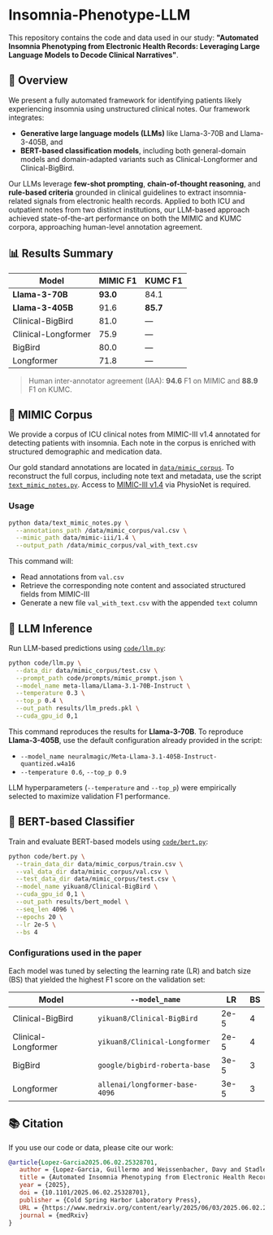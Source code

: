 # Insomnia-Phenotype-LLM
This repository contains the code and data used in our study: **"Automated Insomnia Phenotyping from Electronic Health Records: Leveraging Large Language Models to Decode Clinical Narratives"**.


## 📝 Overview
We present a fully automated framework for identifying patients likely experiencing insomnia using unstructured clinical notes. Our framework integrates:

* **Generative large language models (LLMs)** like Llama-3-70B and Llama-3-405B, and
* **BERT-based classification models**, including both general-domain models and domain-adapted variants such as Clinical-Longformer and Clinical-BigBird.

Our LLMs leverage **few-shot prompting**, **chain-of-thought reasoning**, and **rule-based criteria** grounded in clinical guidelines to extract insomnia-related signals from electronic health records. Applied to both ICU and outpatient notes from two distinct institutions, our LLM-based approach achieved state-of-the-art performance on both the MIMIC and KUMC corpora, approaching human-level annotation agreement.


## 📊 Results Summary

| Model               | MIMIC F1 | KUMC F1  |
| ------------------- | -------- | -------- |
| **Llama-3-70B**     | **93.0** | 84.1     |
| **Llama-3-405B**    | 91.6     | **85.7** |
| Clinical-BigBird    | 81.0     | —        |
| Clinical-Longformer | 75.9     | —        |
| BigBird             | 80.0     | —        |
| Longformer          | 71.8     | —        |

> Human inter-annotator agreement (IAA): **94.6** F1 on MIMIC and **88.9** F1 on KUMC.


## 🏥 MIMIC Corpus
We provide a corpus of ICU clinical notes from MIMIC-III v1.4 annotated for detecting patients with insomnia. Each note in the corpus is enriched with structured demographic and medication data.

Our gold standard annotations are located in [`data/mimic_corpus`](data/mimic_corpus). To reconstruct the full corpus, including note text and metadata, use the script [`text_mimic_notes.py`](data/text_mimic_notes.py). Access to [MIMIC-III v1.4](https://physionet.org/content/mimiciii/1.4/) via PhysioNet is required.

### Usage

```bash
python data/text_mimic_notes.py \
  --annotations_path /data/mimic_corpus/val.csv \
  --mimic_path data/mimic-iii/1.4 \
  --output_path /data/mimic_corpus/val_with_text.csv
```

This command will:

* Read annotations from `val.csv`
* Retrieve the corresponding note content and associated structured fields from MIMIC-III
* Generate a new file `val_with_text.csv` with the appended `text` column


## 🧠 LLM Inference
Run LLM-based predictions using [`code/llm.py`](code/llm.py):

```bash
python code/llm.py \
  --data_dir data/mimic_corpus/test.csv \
  --prompt_path code/prompts/mimic_prompt.json \
  --model_name meta-llama/Llama-3.1-70B-Instruct \
  --temperature 0.3 \
  --top_p 0.4 \
  --out_path results/llm_preds.pkl \
  --cuda_gpu_id 0,1
```

This command reproduces the results for **Llama-3-70B**. To reproduce **Llama-3-405B**, use the default configuration already provided in the script:

* `--model_name neuralmagic/Meta-Llama-3.1-405B-Instruct-quantized.w4a16`
* `--temperature 0.6`, `--top_p 0.9`

LLM hyperparameters (`--temperature` and `--top_p`) were empirically selected to maximize validation F1 performance.


## 🤖 BERT-based Classifier

Train and evaluate BERT-based models using [`code/bert.py`](code/bert.py):

```bash
python code/bert.py \
  --train_data_dir data/mimic_corpus/train.csv \
  --val_data_dir data/mimic_corpus/val.csv \
  --test_data_dir data/mimic_corpus/test.csv \
  --model_name yikuan8/Clinical-BigBird \
  --cuda_gpu_id 0,1 \
  --out_path results/bert_model \
  --seq_len 4096 \
  --epochs 20 \
  --lr 2e-5 \
  --bs 4
```

### Configurations used in the paper
Each model was tuned by selecting the learning rate (LR) and batch size (BS) that yielded the highest F1 score on the validation set:

| Model                | `--model_name`                 | LR   | BS |
| -------------------- | ------------------------------ | ---- | -- |
| Clinical-BigBird     | `yikuan8/Clinical-BigBird`     | 2e-5 | 4  |
| Clinical-Longformer  | `yikuan8/Clinical-Longformer` | 2e-5 | 4  |
| BigBird              | `google/bigbird-roberta-base`  | 3e-5 | 3  |
| Longformer           | `allenai/longformer-base-4096` | 3e-5 | 3  |


## 📚 Citation

If you use our code or data, please cite our work:

```bibtex
@article{Lopez-Garcia2025.06.02.25328701,
   author = {Lopez-Garcia, Guillermo and Weissenbacher, Davy and Stadler, Matthew and O{\textquoteright}Connor, Karen and Xu, Dongfang and Gryboski, Lauren and Heavens, Jared and Abu-el-Rub, Noor and Mazzotti, Diego R. and Chakravorty, Subhajit and Gonzalez-Hernandez, Graciela},
   title = {Automated Insomnia Phenotyping from Electronic Health Records: Leveraging Large Language Models to Decode Clinical Narratives},
   year = {2025},
   doi = {10.1101/2025.06.02.25328701},
   publisher = {Cold Spring Harbor Laboratory Press},
   URL = {https://www.medrxiv.org/content/early/2025/06/03/2025.06.02.25328701},
   journal = {medRxiv}
}
```

